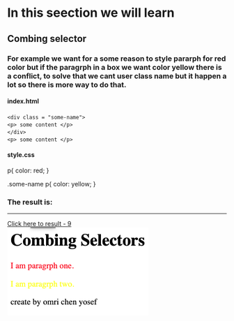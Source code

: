 # In this seection we will learn
## Combing selector
### For example we want for a some reason to style pararph for red color but if the paragrph in a box we want color yellow there is a conflict, to solve that we cant user class name but it happen a lot so there is more way to do that.

#### index.html
`<div class = "some-name">`<br />
`<p> some content </p>`<br />
`</div>`<br />
`<p> some content </p>`<br />


#### style.css
p{
    color: red;
}

.some-name p{
     color: yellow;
}

### The result is:
<hr />
     <a href="Exercise - 9/index.html"> Click here
            to result - 9 </a><br />
<img src="./Asserts/images/Screenshot 2024-12-31 at 5.19.01.png">